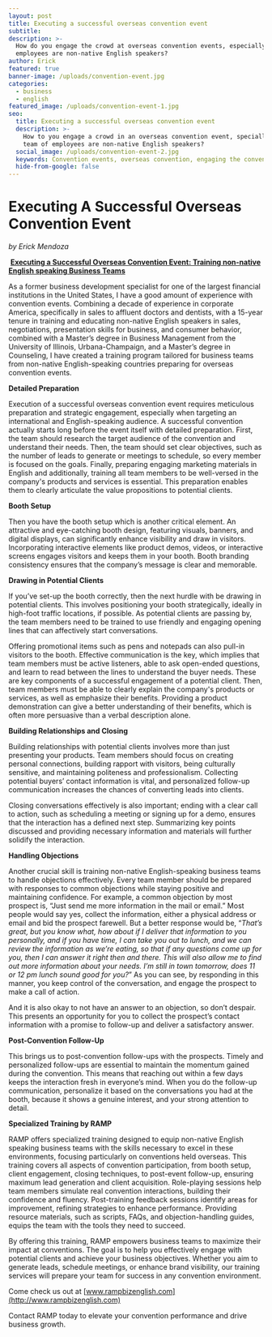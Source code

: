 ```yaml
---
layout: post
title: Executing a successful overseas convention event
subtitle:
description: >-
  How do you engage the crowd at overseas convention events, especially if your
  employees are non-native English speakers?
author: Erick
featured: true
banner-image: /uploads/convention-event.jpg
categories:
  - business
  - english
featured_image: /uploads/convention-event-1.jpg
seo:
  title: Executing a successful overseas convention event
  description: >-
    How to you engage a crowd in an overseas convention event, specially if your
    team of employees are non-native English speakers?
  social_image: /uploads/convention-event-2.jpg
  keywords: Convention events, overseas convention, engaging the convention crowd
  hide-from-google: false
---
```

# Executing A Successful Overseas Convention Event

*by Erick Mendoza*&nbsp;

&nbsp;**<u>Executing a Successful Overseas Convention Event: Training non-native English speaking Business Teams</u>**

As a former business development specialist for one of the largest financial institutions in the United States, I have a good amount of experience with convention events. Combining a decade of experience in corporate America, specifically in sales to affluent doctors and dentists, with a 15-year tenure in training and educating non-native English speakers in sales, negotiations, presentation skills for business, and consumer behavior, combined with a Master’s degree in Business Management from the University of Illinois, Urbana-Champaign, and a Master’s degree in Counseling, I have created a training program tailored for business teams from non-native English-speaking countries preparing for overseas convention events.

**Detailed Preparation**

Execution of a successful overseas convention event requires meticulous preparation and strategic engagement, especially when targeting an international and English-speaking audience. A successful convention actually starts long before the event itself with detailed preparation. First, the team should research the target audience of the convention and understand their needs. Then, the team should set clear objectives, such as the number of leads to generate or meetings to schedule, so every member is focused on the goals. Finally, preparing engaging marketing materials in English and additionally, training all team members to be well-versed in the company's products and services is essential. This preparation enables them to clearly articulate the value propositions to potential clients.

**Booth Setup**

Then you have the booth setup which is another critical element. An attractive and eye-catching booth design, featuring visuals, banners, and digital displays, can significantly enhance visibility and draw in visitors. Incorporating interactive elements like product demos, videos, or interactive screens engages visitors and keeps them in your booth. Booth branding consistency ensures that the company’s message is clear and memorable.

**Drawing in Potential Clients**

If you’ve set-up the booth correctly, then the next hurdle with be drawing in potential clients. This involves positioning your booth strategically, ideally in high-foot traffic locations, if possible. As potential clients are passing by, the team members need to be trained to use friendly and engaging opening lines that can affectively start conversations.

Offering promotional items such as pens and notepads can also pull-in visitors to the booth. Effective communication is the key, which implies that team members must be active listeners, able to ask open-ended questions, and learn to read between the lines to understand the buyer needs. These are key components of a successful engagement of a potential client. Then, team members must be able to clearly explain the company's products or services, as well as emphasize their benefits. Providing a product demonstration can give a better understanding of their benefits, which is often more persuasive than a verbal description alone.

**Building Relationships and Closing**

Building relationships with potential clients involves more than just presenting your products. Team members should focus on creating personal connections, building rapport with visitors, being culturally sensitive, and maintaining politeness and professionalism. Collecting potential buyers’ contact information is vital, and personalized follow-up communication increases the chances of converting leads into clients.

Closing conversations effectively is also important; ending with a clear call to action, such as scheduling a meeting or signing up for a demo, ensures that the interaction has a defined next step. Summarizing key points discussed and providing necessary information and materials will further solidify the interaction.

**Handling Objections**

Another crucial skill is training non-native English-speaking business teams to handle objections effectively. Every team member should be prepared with responses to common objections while staying positive and maintaining confidence. For example, a common objection by most prospect is, “Just send me more information in the mail or email.” Most people would say yes, collect the information, either a physical address or email and bid the prospect farewell. But a better response would be, “*That’s great, but you know what, how about if I deliver that information to you personally, and if you have time, I can take you out to lunch, and we can review the information as we’re eating, so that if any questions come up for you, then I can answer it right then and there. This will also allow me to find out more information about your needs. I’m still in town tomorrow, does 11 or 12 pm lunch sound good for you?*” As you can see, by responding in this manner, you keep control of the conversation, and engage the prospect to make a call of action.

And it is also okay to not have an answer to an objection, so don’t despair. This presents an opportunity for you to collect the prospect’s contact information with a promise to follow-up and deliver a satisfactory answer.

**Post-Convention Follow-Up**

This brings us to post-convention follow-ups with the prospects. Timely and personalized follow-ups are essential to maintain the momentum gained during the convention. This means that reaching out within a few days keeps the interaction fresh in everyone’s mind. When you do the follow-up communication, personalize it based on the conversations you had at the booth, because it shows a genuine interest, and your strong attention to detail.

**Specialized Training by RAMP**

RAMP offers specialized training designed to equip non-native English speaking business teams with the skills necessary to excel in these environments, focusing particularly on conventions held overseas. This training covers all aspects of convention participation, from booth setup, client engagement, closing techniques, to post-event follow-up, ensuring maximum lead generation and client acquisition. Role-playing sessions help team members simulate real convention interactions, building their confidence and fluency. Post-training feedback sessions identify areas for improvement, refining strategies to enhance performance. Providing resource materials, such as scripts, FAQs, and objection-handling guides, equips the team with the tools they need to succeed.

By offering this training, RAMP empowers business teams to maximize their impact at conventions. The goal is to help you effectively engage with potential clients and achieve your business objectives. Whether you aim to generate leads, schedule meetings, or enhance brand visibility, our training services will prepare your team for success in any convention environment.

Come check us out at [www.rampbizenglish.com](http://www.rampbizenglish.com)

Contact RAMP today to elevate your convention performance and drive business growth.

&nbsp;

&nbsp;